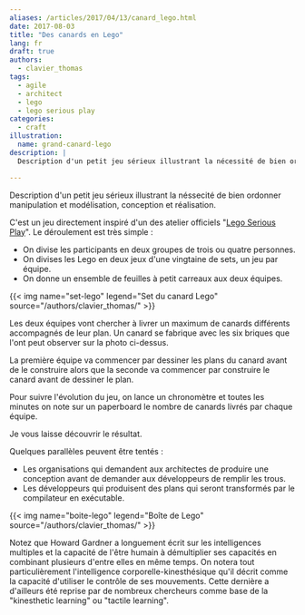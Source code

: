 ```yaml
---
aliases: /articles/2017/04/13/canard_lego.html
date: 2017-08-03
title: "Des canards en Lego"
lang: fr
draft: true
authors:
  - clavier_thomas
tags:
  - agile
  - architect
  - lego
  - lego serious play
categories:
  - craft
illustration:
  name: grand-canard-lego
description: |
  Description d'un petit jeu sérieux illustrant la nécessité de bien ordonner manipulation et modélisation, conception et réalisation.

---
```


Description d'un petit jeu sérieux illustrant la néssecité de bien ordonner manipulation et modélisation, conception et réalisation.

C'est un jeu directement inspiré d'un des atelier officiels "[Lego Serious Play](https://www.lego.com/en-us/seriousplay)". Le déroulement est très simple :

- On divise les participants en deux groupes de trois ou quatre personnes.
- On divises les Lego en deux jeux d'une vingtaine de sets, un jeu par équipe.
- On donne un ensemble de feuilles à petit carreaux aux deux équipes.

{{< img name="set-lego" legend="Set du canard Lego" source="/authors/clavier_thomas/" >}}

Les deux équipes vont chercher à livrer un maximum de canards différents accompagnés de leur plan.
Un canard se fabrique avec les six briques que l'ont peut observer sur la photo ci-dessus.

La première équipe va commencer par dessiner les plans du canard avant de le construire alors que la seconde va commencer par construire le canard avant de dessiner le plan.

Pour suivre l'évolution du jeu, on lance un chronomètre et toutes les minutes on note sur un paperboard le nombre de canards livrés par chaque équipe.

Je vous laisse découvrir le résultat.

Quelques parallèles peuvent être tentés :
- Les organisations qui demandent aux architectes de produire une conception avant de demander aux développeurs de remplir les trous.
- Les développeurs qui produisent des plans qui seront transformés par le compilateur en exécutable.

{{< img name="boite-lego" legend="Boîte de Lego" source="/authors/clavier_thomas/" >}}

Notez que Howard Gardner a longuement écrit sur les intelligences multiples et la capacité de l'être humain à démultiplier ses capacités en combinant plusieurs d'entre elles en même temps.
On notera tout particulièrement l'intelligence corporelle-kinesthésique qu'il décrit comme la capacité d'utiliser le contrôle de ses mouvements. Cette dernière a d'ailleurs été reprise par de nombreux chercheurs comme base de la "kinesthetic learning" ou "tactile learning".
